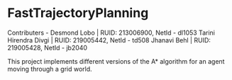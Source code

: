 # FastTrajectoryPlanning

Contributers - 
Desmond Lobo | RUID: 213006900, NetId - dl1053 
Tarini Hirendra Divgi | RUID: 219005442, NetId - td508
Jhanavi Behl | RUID: 219005428, NetId - jb2040

This project implements different versions of the A* algorithm for an agent moving through a grid world.
